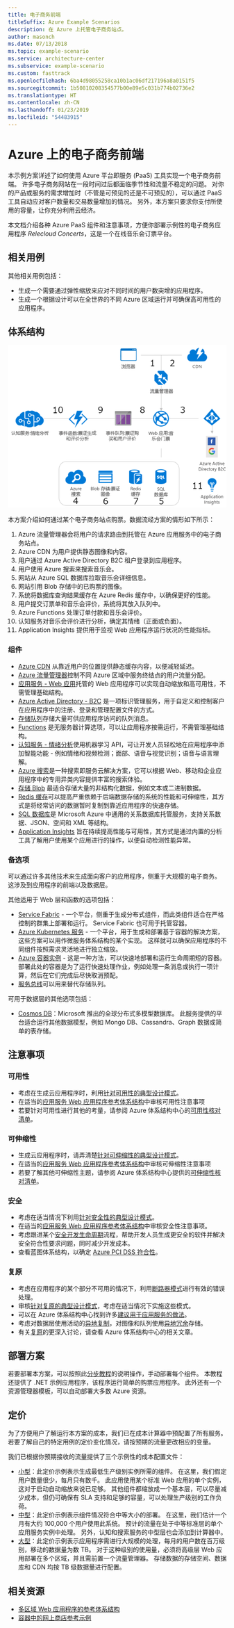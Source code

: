 ```yaml
---
title: 电子商务前端
titleSuffix: Azure Example Scenarios
description: 在 Azure 上托管电子商务站点。
author: masonch
ms.date: 07/13/2018
ms.topic: example-scenario
ms.service: architecture-center
ms.subservice: example-scenario
ms.custom: fasttrack
ms.openlocfilehash: 6ba4d98055258ca10b1ac06df217196a8a0151f5
ms.sourcegitcommit: 1b50810208354577b00e89e5c031b774b02736e2
ms.translationtype: HT
ms.contentlocale: zh-CN
ms.lasthandoff: 01/23/2019
ms.locfileid: "54483915"
---
```

# <a name="an-e-commerce-front-end-on-azure"></a>Azure 上的电子商务前端

本示例方案详述了如何使用 Azure 平台即服务 (PaaS) 工具实现一个电子商务前端。 许多电子商务网站在一段时间过后都面临季节性和流量不稳定的问题。 对你的产品或服务的需求增加时（不管是可预见的还是不可预见的），可以通过 PaaS 工具自动应对客户数量和交易数量增加的情况。 另外，本方案只要求你支付所使用的容量，让你充分利用云经济。

本文档介绍各种 Azure PaaS 组件和注意事项，方便你部署示例性的电子商务应用程序 *Relecloud Concerts*，这是一个在线音乐会订票平台。

## <a name="relevant-use-cases"></a>相关用例

其他相关用例包括：

- 生成一个需要通过弹性缩放来应对不同时间的用户数突增的应用程序。
- 生成一个根据设计可以在全世界的不同 Azure 区域运行并可确保高可用性的应用程序。

## <a name="architecture"></a>体系结构

![适用于电子商务应用程序的示例性方案体系结构][architecture]

本方案介绍如何通过某个电子商务站点购票。数据流经方案的情形如下所示：

1. Azure 流量管理器会将用户的请求路由到托管在 Azure 应用服务中的电子商务站点。
2. Azure CDN 为用户提供静态图像和内容。
3. 用户通过 Azure Active Directory B2C 租户登录到应用程序。
4. 用户使用 Azure 搜索来搜索音乐会。
5. 网站从 Azure SQL 数据库拉取音乐会详细信息。
6. 网站引用 Blob 存储中的已购票的图像。
7. 系统将数据库查询结果缓存在 Azure Redis 缓存中，以确保更好的性能。
8. 用户提交订票单和音乐会评价，系统将其放入队列中。
9. Azure Functions 处理订单付款和音乐会评价。
10. 认知服务对音乐会评价进行分析，确定其情绪（正面或负面）。
11. Application Insights 提供用于监视 Web 应用程序运行状况的性能指标。

### <a name="components"></a>组件

- [Azure CDN][docs-cdn] 从靠近用户的位置提供静态缓存内容，以便减轻延迟。
- [Azure 流量管理器][docs-traffic-manager]控制不同 Azure 区域中服务终结点的用户流量分配。
- [应用服务 - Web 应用][docs-webapps]托管的 Web 应用程序可以实现自动缩放和高可用性，不需管理基础结构。
- [Azure Active Directory - B2C][docs-b2c] 是一项标识管理服务，用于自定义和控制客户在应用程序中的注册、登录和管理配置文件的方式。
- [存储队列][docs-storage-queues]存储大量可供应用程序访问的队列消息。
- [Functions][docs-functions] 是无服务器计算选项，可以让应用程序按需运行，不需管理基础结构。
- [认知服务 - 情绪分析][docs-sentiment-analysis]使用机器学习 API，可让开发人员轻松地在应用程序中添加智能功能 - 例如情绪和视频检测；面部、语音与视觉识别；语音与语言理解。
- [Azure 搜索][docs-search]是一种搜索即服务云解决方案，它可以根据 Web、移动和企业应用程序中的专用异类内容提供丰富的搜索体验。
- [存储 Blob][docs-storage-blobs] 最适合存储大量的非结构化数据，例如文本或二进制数据。
- [Redis 缓存][docs-redis-cache]可以提高严重依赖于后端数据存储的系统的性能和可伸缩性，其方式是将经常访问的数据暂时复制到靠近应用程序的快速存储。
- [SQL 数据库][docs-sql-database]是 Microsoft Azure 中通用的关系数据库托管服务，支持关系数据、JSON、空间和 XML 等结构。
- [Application Insights][docs-application-insights] 旨在持续提高性能与可用性，其方式是通过内置的分析工具了解用户使用某个应用进行的操作，以便自动检测性能异常。

### <a name="alternatives"></a>备选项

可以通过许多其他技术来生成面向客户的应用程序，侧重于大规模的电子商务。 这涉及到应用程序的前端以及数据层。

其他适用于 Web 层和函数的选项包括：

- [Service Fabric][docs-service-fabric] - 一个平台，侧重于生成分布式组件，而此类组件适合在严格控制的群集上部署和运行。 Service Fabric 也可用于托管容器。
- [Azure Kubernetes 服务][docs-kubernetes-service] - 一个平台，用于生成和部署基于容器的解决方案，这些方案可以用作微服务体系结构的某个实现。 这样就可以确保应用程序的不同组件按照需求灵活地进行独立缩放。
- [Azure 容器实例][docs-container-instances] - 这是一种方法，可以快速地部署和运行生命周期短的容器。 部署此处的容器是为了运行快速处理作业，例如处理一条消息或执行一项计算，然后在它们完成后尽快取消预配。
- [服务总线][service-bus]可以用来替代存储队列。

可用于数据层的其他选项包括：

- [Cosmos DB](/azure/cosmos-db/introduction)：Microsoft 推出的全球分布式多模型数据库。 此服务提供的平台适合运行其他数据模型，例如 Mongo DB、Cassandra、Graph 数据或简单的表存储。

## <a name="considerations"></a>注意事项

### <a name="availability"></a>可用性

- 考虑在生成云应用程序时，利用[针对可用性的典型设计模式][design-patterns-availability]。
- 在适当的[应用服务 Web 应用程序参考体系结构][app-service-reference-architecture]中审核可用性注意事项
- 若要针对可用性进行其他的考量，请参阅 Azure 体系结构中心的[可用性核对清单][availability]。

### <a name="scalability"></a>可伸缩性

- 生成云应用程序时，请弄清楚[针对可伸缩性的典型设计模式][design-patterns-scalability]。
- 在适当的[应用服务 Web 应用程序参考体系结构][app-service-reference-architecture]中审核可伸缩性注意事项
- 若要了解其他可伸缩性主题，请参阅 Azure 体系结构中心提供的[可伸缩性核对清单][scalability]。

### <a name="security"></a>安全

- 考虑在适当情况下利用[针对安全性的典型设计模式][design-patterns-security]。
- 在适当的[应用服务 Web 应用程序参考体系结构][app-service-reference-architecture]中审核安全性注意事项。
- 考虑跟进某个[安全开发生命周期][secure-development]流程，帮助开发人员生成更安全的软件并解决安全符合性要求问题，同时减少开发成本。
- 查看蓝图体系结构，以确定 [Azure PCI DSS 符合性][pci-dss-blueprint]。

### <a name="resiliency"></a>复原

- 考虑在应用程序的某个部分不可用的情况下，利用[断路器模式][circuit-breaker]进行有效的错误处理。
- 审核[针对复原的典型设计模式][design-patterns-resiliency]，考虑在适当情况下实施这些模式。
- 可以在 Azure 体系结构中心找到许多[建议用于应用服务的做法][resiliency-app-service]。
- 考虑对数据层使用活动的[异地复制][sql-geo-replication]，对图像和队列使用[异地冗余][storage-geo-redudancy]存储。
- 有关[复原][resiliency]的更深入讨论，请查看 Azure 体系结构中心的相关文章。

## <a name="deploy-the-scenario"></a>部署方案

若要部署本方案，可以按照此[分步教程][end-to-end-walkthrough]的说明操作，手动部署每个组件。 本教程还提供了 .NET 示例应用程序，该程序运行简单的购票应用程序。 此外还有一个资源管理器模板，可以自动部署大多数 Azure 资源。

## <a name="pricing"></a>定价

为了方便用户了解运行本方案的成本，我们已在成本计算器中预配置了所有服务。 若要了解自己的特定用例的定价变化情况，请按预期的流量更改相应的变量。

我们已根据你预期接收的流量提供了三个示例性的成本配置文件：

- [小型][small-pricing]：此定价示例表示生成最低生产级别实例所需的组件。 在这里，我们假定用户数量很少，每月只有数千。 此应用使用某个标准 Web 应用的单个实例，这对于启动自动缩放来说已足够。 其他组件都缩放成一个基本层，可以尽量减少成本，但仍可确保有 SLA 支持和足够的容量，可以处理生产级别的工作负荷。
- [中型][medium-pricing]：此定价示例表示组件情况符合中等大小的部署。 在这里，我们估计一个月有大约 100,000 个用户使用此系统。 预计的流量在处于中等标准层的单个应用服务实例中处理。 另外，认知和搜索服务的中型层也会添加到计算器中。
- [大型][large-pricing]：此定价示例表示应用程序需进行大规模的处理，每月的用户数在百万级别，移动的数据量为数 TB。 对于这种级别的使用量，必须将高级层 Web 应用部署在多个区域，并且需前置一个流量管理器。 存储数据的存储空间、数据库和 CDN 均按 TB 级数据量进行配置。

## <a name="related-resources"></a>相关资源

- [多区域 Web 应用程序的参考体系结构][multi-region-web-app]
- [容器中的网上商店参考示例][microservices-ecommerce]

<!-- links -->
[architecture]: ./media/architecture-ecommerce-scenario.png
[small-pricing]: https://azure.com/e/90fbb6a661a04888a57322985f9b34ac
[medium-pricing]: https://azure.com/e/38d5d387e3234537b6859660db1c9973
[large-pricing]: https://azure.com/e/f07f99b6c3134803a14c9b43fcba3e2f
[app-service-reference-architecture]: ../../reference-architectures/app-service-web-app/basic-web-app.md
[availability]: /azure/architecture/checklist/availability
[circuit-breaker]: /azure/architecture/patterns/circuit-breaker
[design-patterns-availability]: /azure/architecture/patterns/category/availability
[design-patterns-resiliency]: /azure/architecture/patterns/category/resiliency
[design-patterns-scalability]: /azure/architecture/patterns/category/performance-scalability
[design-patterns-security]: /azure/architecture/patterns/category/security
[docs-application-insights]: /azure/application-insights/app-insights-overview
[docs-b2c]: /azure/active-directory-b2c/active-directory-b2c-overview
[docs-cdn]: /azure/cdn/cdn-overview
[docs-container-instances]: /azure/container-instances/
[docs-kubernetes-service]: /azure/aks/
[docs-functions]: /azure/azure-functions/functions-overview
[docs-redis-cache]: /azure/redis-cache/cache-overview
[docs-search]: /azure/search/search-what-is-azure-search
[docs-service-fabric]: /azure/service-fabric/
[docs-sentiment-analysis]: /azure/cognitive-services/welcome
[docs-sql-database]: /azure/sql-database/sql-database-technical-overview
[docs-storage-blobs]: /azure/storage/blobs/storage-blobs-introduction
[docs-storage-queues]: /azure/storage/queues/storage-queues-introduction
[docs-traffic-manager]: /azure/traffic-manager/traffic-manager-overview
[docs-webapps]: /azure/app-service/app-service-web-overview
[end-to-end-walkthrough]: https://github.com/Azure/fta-customerfacingapps/tree/master/ecommerce/articles
[microservices-ecommerce]: https://github.com/dotnet-architecture/eShopOnContainers
[multi-region-web-app]: /azure/architecture/reference-architectures/app-service-web-app/multi-region
[pci-dss-blueprint]: /azure/security/blueprints/payment-processing-blueprint
[resiliency-app-service]: /azure/architecture/checklist/resiliency-per-service#app-service
[resiliency]: /azure/architecture/checklist/resiliency
[scalability]: /azure/architecture/checklist/scalability
[secure-development]: https://www.microsoft.com/SDL/process/design.aspx
[service-bus]: /azure/service-bus-messaging/
[sql-geo-replication]: /azure/sql-database/sql-database-geo-replication-overview
[storage-geo-redudancy]: /azure/storage/common/storage-redundancy-grs
